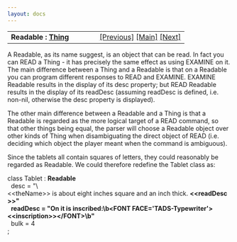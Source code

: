 ```yaml
---
layout: docs
---
```

<table width="100%" data-border="0" data-cellspacing="0"
data-cellpadding="3" data-bgcolor="#C0C0C0">
<colgroup>
<col style="width: 50%" />
<col style="width: 50%" />
</colgroup>
<tbody>
<tr>
<td style="text-align: left;"><strong>Readable : <a
href="thing-thebasics.html">Thing</a><br />
</strong></td>
<td style="text-align: right;"><a
href="setsuperclasslist.html">[Previous]</a> <a
href="generalintroduction.html">[Main]</a> <a
href="food.html">[Next]</a></td>
</tr>
</tbody>
</table>

  
A Readable, as its name suggest, is an object that can be read. In fact
you can READ a Thing - it has precisely the same effect as using EXAMINE
on it. The main difference between a Thing and a Readable is that on a
Readable you can program different responses to READ and EXAMINE.
EXAMINE Readable results in the display of its desc property; but READ
Readable results in the display of its readDesc (assuming readDesc is
defined, i.e. non-nil, otherwise the desc property is displayed).  
  
The other main difference between a Readable and a Thing is that a
Readable is regarded as the more logical target of a READ command, so
that other things being equal, the parser will choose a Readable object
over other kinds of Thing when disambiguating the direct object of READ
(i.e. deciding which object the player meant when the command is
ambiguous).  
  
Since the tablets all contain squares of letters, they could reasonably
be regarded as Readable. We could therefore redefine the Tablet class
as:  
  
class Tablet : **Readable**   
  desc = "\\\<\<theName\>\> is about eight inches square and an inch thick. **\<\<readDesc\>\>"**     
  **readDesc = "On it is inscribed:\b\<FONT FACE='TADS-Typewriter'\>\<\<inscription\>\>\</FONT\>\b"**    
  bulk = 4  
;  
